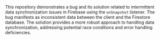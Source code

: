 This repository demonstrates a bug and its solution related to intermittent data synchronization issues in Firebase using the `onSnapshot` listener.  The bug manifests as inconsistent data between the client and the Firestore database.  The solution provides a more robust approach to handling data synchronization, addressing potential race conditions and error handling deficiencies.